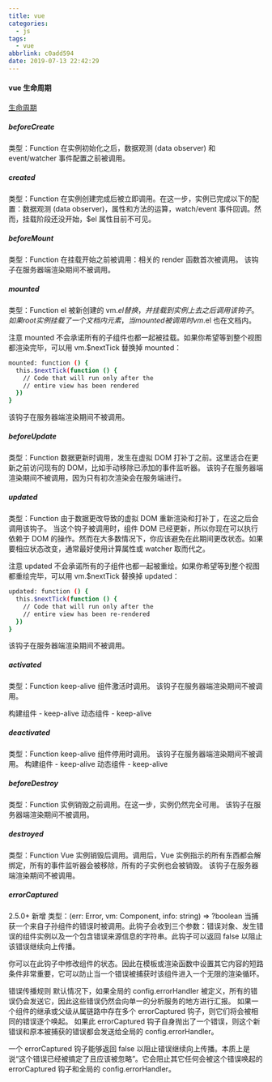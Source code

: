 ```yaml
---
title: vue 
categories:
  - js
tags:
  - vue
abbrlink: c0add594
date: 2019-07-13 22:42:29
---
```

#### vue 生命周期
[生命周期](https://cn.vuejs.org/v2/guide/instance.html#%E7%94%9F%E5%91%BD%E5%91%A8%E6%9C%9F%E5%9B%BE%E7%A4%BA)

##### beforeCreate
类型：Function
在实例初始化之后，数据观测 (data observer) 和 event/watcher 事件配置之前被调用。
<!--more-->

##### created
类型：Function
在实例创建完成后被立即调用。在这一步，实例已完成以下的配置：数据观测 (data observer)，属性和方法的运算，watch/event 事件回调。然而，挂载阶段还没开始，$el 属性目前不可见。

##### beforeMount
类型：Function
在挂载开始之前被调用：相关的 render 函数首次被调用。
该钩子在服务器端渲染期间不被调用。

##### mounted
类型：Function
el 被新创建的 vm.$el 替换，并挂载到实例上去之后调用该钩子。如果 root 实例挂载了一个文档内元素，当 mounted 被调用时 vm.$el 也在文档内。

注意 mounted 不会承诺所有的子组件也都一起被挂载。如果你希望等到整个视图都渲染完毕，可以用 vm.$nextTick 替换掉 mounted：

```bash
mounted: function () {
  this.$nextTick(function () {
    // Code that will run only after the
    // entire view has been rendered
  })
}
```
该钩子在服务器端渲染期间不被调用。

##### beforeUpdate
类型：Function
数据更新时调用，发生在虚拟 DOM 打补丁之前。这里适合在更新之前访问现有的 DOM，比如手动移除已添加的事件监听器。
该钩子在服务器端渲染期间不被调用，因为只有初次渲染会在服务端进行。

##### updated
类型：Function
由于数据更改导致的虚拟 DOM 重新渲染和打补丁，在这之后会调用该钩子。
当这个钩子被调用时，组件 DOM 已经更新，所以你现在可以执行依赖于 DOM 的操作。然而在大多数情况下，你应该避免在此期间更改状态。如果要相应状态改变，通常最好使用计算属性或 watcher 取而代之。

注意 updated 不会承诺所有的子组件也都一起被重绘。如果你希望等到整个视图都重绘完毕，可以用 vm.$nextTick 替换掉 updated：
```bash
updated: function () {
  this.$nextTick(function () {
    // Code that will run only after the
    // entire view has been re-rendered
  })
}
```
该钩子在服务器端渲染期间不被调用。

##### activated
类型：Function
keep-alive 组件激活时调用。
该钩子在服务器端渲染期间不被调用。

构建组件 - keep-alive
动态组件 - keep-alive

##### deactivated
类型：Function
keep-alive 组件停用时调用。
该钩子在服务器端渲染期间不被调用。
构建组件 - keep-alive
动态组件 - keep-alive

##### beforeDestroy
类型：Function
实例销毁之前调用。在这一步，实例仍然完全可用。
该钩子在服务器端渲染期间不被调用。

##### destroyed
类型：Function
Vue 实例销毁后调用。调用后，Vue 实例指示的所有东西都会解绑定，所有的事件监听器会被移除，所有的子实例也会被销毁。
该钩子在服务器端渲染期间不被调用。

##### errorCaptured
2.5.0+ 新增
类型：(err: Error, vm: Component, info: string) => ?boolean
当捕获一个来自子孙组件的错误时被调用。此钩子会收到三个参数：错误对象、发生错误的组件实例以及一个包含错误来源信息的字符串。此钩子可以返回 false 以阻止该错误继续向上传播。

你可以在此钩子中修改组件的状态。因此在模板或渲染函数中设置其它内容的短路条件非常重要，它可以防止当一个错误被捕获时该组件进入一个无限的渲染循环。

错误传播规则
默认情况下，如果全局的 config.errorHandler 被定义，所有的错误仍会发送它，因此这些错误仍然会向单一的分析服务的地方进行汇报。
如果一个组件的继承或父级从属链路中存在多个 errorCaptured 钩子，则它们将会被相同的错误逐个唤起。
如果此 errorCaptured 钩子自身抛出了一个错误，则这个新错误和原本被捕获的错误都会发送给全局的 config.errorHandler。

一个 errorCaptured 钩子能够返回 false 以阻止错误继续向上传播。本质上是说“这个错误已经被搞定了且应该被忽略”。它会阻止其它任何会被这个错误唤起的 errorCaptured 钩子和全局的 config.errorHandler。


